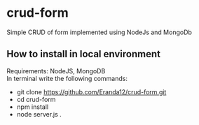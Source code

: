 # crud-form
Simple CRUD of form implemented using NodeJs and MongoDb

## How to install in local environment
Requirements: NodeJS, MongoDB <br>
In terminal write the following commands:

* git clone https://github.com/Eranda12/crud-form.git
* cd crud-form
* npm install
* node server.js
.



